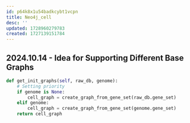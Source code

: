 ```yaml
---
id: p64k8x1u54badkcybt1vcpn
title: Neo4j_cell
desc: ''
updated: 1728960279783
created: 1727139151784
---
```

## 2024.10.14 - Idea for Supporting Different Base Graphs

```python
def get_init_graphs(self, raw_db, genome):
    # Setting priority
    if genome is None:
        cell_graph = create_graph_from_gene_set(raw_db.gene_set)
    elif genome:
        cell_graph = create_graph_from_gene_set(genome.gene_set)
    return cell_graph
```